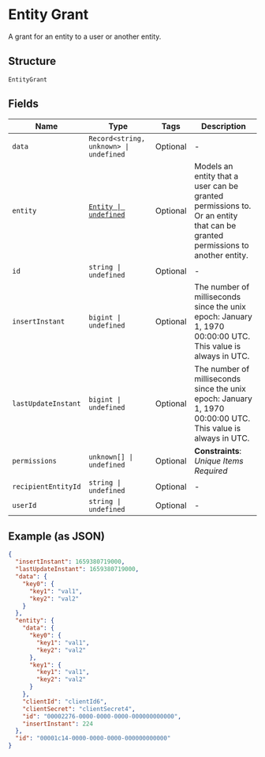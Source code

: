 
# Entity Grant

A grant for an entity to a user or another entity.

## Structure

`EntityGrant`

## Fields

| Name | Type | Tags | Description |
|  --- | --- | --- | --- |
| `data` | `Record<string, unknown> \| undefined` | Optional | - |
| `entity` | [`Entity \| undefined`](../../doc/models/entity.md) | Optional | Models an entity that a user can be granted permissions to. Or an entity that can be granted permissions to another entity. |
| `id` | `string \| undefined` | Optional | - |
| `insertInstant` | `bigint \| undefined` | Optional | The number of milliseconds since the unix epoch: January 1, 1970 00:00:00 UTC. This value is always in UTC. |
| `lastUpdateInstant` | `bigint \| undefined` | Optional | The number of milliseconds since the unix epoch: January 1, 1970 00:00:00 UTC. This value is always in UTC. |
| `permissions` | `unknown[] \| undefined` | Optional | **Constraints**: *Unique Items Required* |
| `recipientEntityId` | `string \| undefined` | Optional | - |
| `userId` | `string \| undefined` | Optional | - |

## Example (as JSON)

```json
{
  "insertInstant": 1659380719000,
  "lastUpdateInstant": 1659380719000,
  "data": {
    "key0": {
      "key1": "val1",
      "key2": "val2"
    }
  },
  "entity": {
    "data": {
      "key0": {
        "key1": "val1",
        "key2": "val2"
      },
      "key1": {
        "key1": "val1",
        "key2": "val2"
      }
    },
    "clientId": "clientId6",
    "clientSecret": "clientSecret4",
    "id": "00002276-0000-0000-0000-000000000000",
    "insertInstant": 224
  },
  "id": "00001c14-0000-0000-0000-000000000000"
}
```

